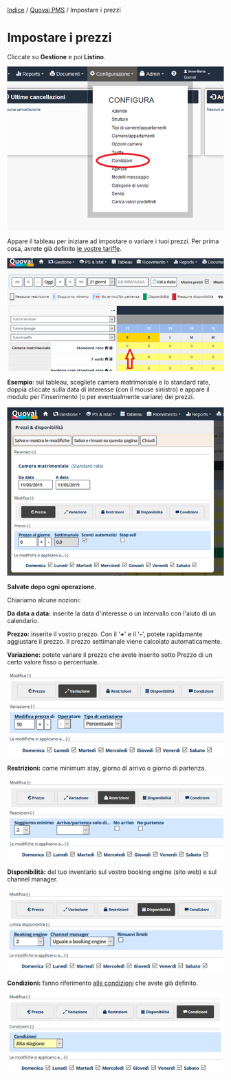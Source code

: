 
[Indice](index.html) / [Quovai PMS](quovai-pms-it.md) / Impostare i prezzi

# Impostare i prezzi
 
 Cliccate su **Gestione** e poi **Listino**.  

![](images/impostare-prezzi-001.png)

Appare il tableau per iniziare ad impostare o variare i tuoi prezzi. Per prima cosa, avrete già definito [le vostre tariffe](https://quovai.github.io/impostare-le-tariffe-it.html). 

![](images/impostare-prezzi-002.png)

**Esempio**: sul tableau, scegliete camera matrimoniale e lo standard rate, doppia cliccate sulla data di interesse (con il mouse sinistro) e appare il modulo per l’inserimento (o per eventualmente variare) dei prezzi.

![](images/impostare-prezzi-002b.png)

**Salvate dopo ogni operazione.**

Chiariamo alcune nozioni:

**Da data a data:** inserite la data d'interesse o un intervallo con l'aiuto di un calendario.

**Prezzo:** inserite il vostro prezzo. Con il '**+**' e il '**-**', potete rapidamente aggiustare il prezzo. Il prezzo settimanale viene calcolato automaticamente.

**Variazione:** potete variare il prezzo che avete inserito sotto Prezzo di un certo valore fisso o percentuale.

![](images/impostare-prezzi-003.png)

**Restrizioni:** come minimum stay, giorno di arrivo o giorno di partenza.  

![](images/impostare-prezzi-004.png)

**Disponibilità:** del tuo inventario sul vostro booking engine (sito web) e sul channel manager.  

![](images/impostare-prezzi-005.png)

**Condizioni:** fanno riferimento [alle condizioni](https://quovai.github.io/impostare-le-condizioni-it.html) che avete già definito. 

 ![](images/impostare-prezzi-006.png)
 